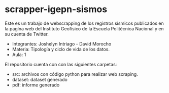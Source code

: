 # scrapper-igepn-sismos
Este es un trabajo de webscrapping de los registros sísmicos publicados en la pagína web del Instituto Geofísico de la Escuela Politécnica Nacional y en su cuenta de Twitter.

* Integrantes: Joshelyn Intriago - David Morocho
* Materia: Tipología y ciclo de vida de los datos.
* Aula: 1

El repositorio cuenta con con las siguientes carpetas:
* src: archivos con código python para realizar web scraping. 
* dataset: dataset generado
* pdf: informe generado
